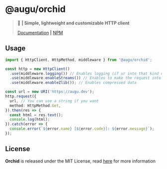 # @augu/orchid
> :flight_arrival: **| Simple, lightweight and customizable HTTP client**
> 
> [Documentation](https://docs.augu.dev/orchid) **|** [NPM](https://npmjs.com/package/@augu/orchid)

## Usage
```ts
import { HttpClient, HttpMethod, middleware } from '@augu/orchid';

const http = new HttpClient()
  .use(middleware.logging()) // Enables logging (if ur into that kind of stuff)
  .use(middleware.enableStreams()) // Enables to make the request into a stream
  .use(middleware.enableZlib()); // Enables compressed data

const url = new URI('https://augu.dev');
http.request({
  url, // You can use a string if you want
  method: HttpMethod.Get,
}).then(res => {
  const html = res.text();
  console.log(html);
}).catch(error => {
  console.error(`${error.name} [${error.code}]: ${error.message}`);
});
```

## License
**Orchid** is released under the MIT License, read [here](/LICENSE) for more information